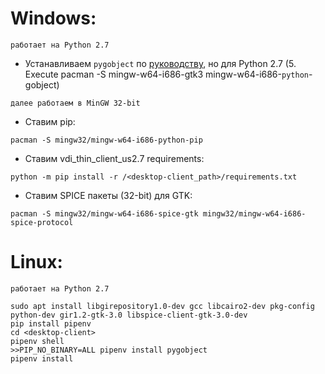 # **Windows:** 

`работает на Python 2.7`

- Устанавливаем `pygobject` по [руководству](https://pygobject.readthedocs.io/en/latest/getting_started.html#windows-logo-windows),
но для Python 2.7 (5. Execute pacman -S mingw-w64-i686-gtk3 mingw-w64-i686-`python`-gobject)

`далее работаем в MinGW 32-bit`

- Ставим pip:

```
pacman -S mingw32/mingw-w64-i686-python-pip
```

- Ставим vdi_thin_client_us2.7 requirements:

```
python -m pip install -r /<desktop-client_path>/requirements.txt
```

- Ставим SPICE пакеты (32-bit) для GTK:

```
pacman -S mingw32/mingw-w64-i686-spice-gtk mingw32/mingw-w64-i686-spice-protocol
``` 

# **Linux:**

`работает на Python 2.7`

```
sudo apt install libgirepository1.0-dev gcc libcairo2-dev pkg-config python-dev gir1.2-gtk-3.0 libspice-client-gtk-3.0-dev
pip install pipenv
cd <desktop-client>
pipenv shell
>>PIP_NO_BINARY=ALL pipenv install pygobject
pipenv install
```

